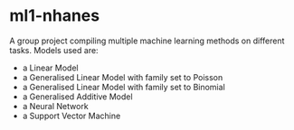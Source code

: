# ml1-nhanes
A group project compiling multiple machine learning methods on different tasks. Models used are: 
* a Linear Model
* a Generalised Linear Model with family set to Poisson
* a Generalised Linear Model with family set to Binomial
* a Generalised Additive Model
* a Neural Network
* a Support Vector Machine
